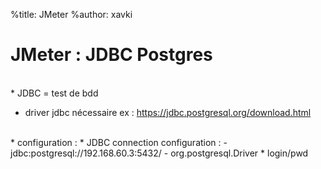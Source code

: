 %title: JMeter
%author: xavki

# JMeter : JDBC Postgres


<br>
* JDBC = test de bdd

* driver jdbc nécessaire
	ex : https://jdbc.postgresql.org/download.html

<br>
* configuration :
		* JDBC connection configuration : 
				- jdbc:postgresql://192.168.60.3:5432/<database>
				- org.postgresql.Driver
		* login/pwd
